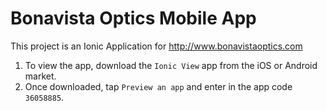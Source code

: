 
# Bonavista Optics Mobile App
This project is an Ionic Application for http://www.bonavistaoptics.com

1. To view the app, download the `Ionic View` app from the iOS or Android market. 
2. Once downloaded, tap `Preview an app` and enter in the app code `36058885`.
